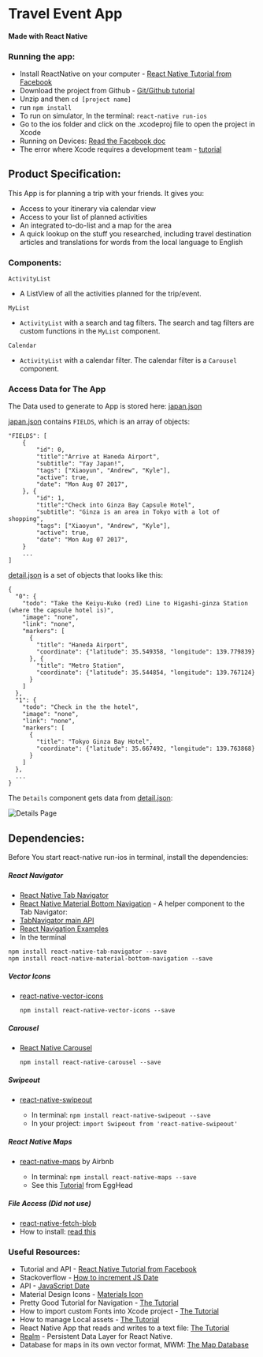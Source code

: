 # Travel Event App
#### Made with React Native

### Running the app:
* Install ReactNative on your computer - [React Native Tutorial from Facebook](https://facebook.github.io/react-native/releases/next/docs/getting-started.html)
* Download the project from Github - [Git/Github tutorial](https://github.com/xiaoyunyang/xiaoyunyang.github.io/blob/master/assets/md/GitTutorial.md)  
* Unzip and then `cd [project name]`
* run `npm install`
* To run on simulator, In the terminal: `react-native run-ios`
* Go to the ios folder and click on the .xcodeproj file to open the project in Xcode
*  Running on Devices: [Read the Facebook doc](https://facebook.github.io/react-native/docs/running-on-device.html)
* The error where Xcode requires a development team - [tutorial](https://stackoverflow.com/questions/37806538/code-signing-is-required-for-product-type-application-in-sdk-ios-10-0-stic)

## Product Specification:
This App is for planning a trip with your friends. It gives you:

* Access to your itinerary via calendar view
* Access to your list of planned activities
* An integrated to-do-list and a map for the area
* A quick lookup on the stuff you researched, including travel destination articles and translations for words from the local language to English

### Components:

``ActivityList``

* A ListView of all the activities planned for the trip/event.

``MyList``

* ``ActivityList`` with a search and tag filters. The search and tag filters are custom functions in the ``MyList`` component.

``Calendar``

* ``ActivityList`` with a calendar filter. The calendar filter is a ``Carousel`` component.

### Access Data for The App
The Data used to generate to App is stored here: [japan.json](https://github.com/xiaoyunyang/JapanApp/blob/master/data/japan.json)

[japan.json](https://github.com/xiaoyunyang/JapanApp/blob/master/data/japan.json) contains `FIELDS`, which is an array of objects:

```
"FIELDS": [
	{
		"id": 0,
		"title":"Arrive at Haneda Airport",
		"subtitle": "Yay Japan!",
		"tags": ["Xiaoyun", "Andrew", "Kyle"],
		"active": true,
		"date": "Mon Aug 07 2017",
	}, {
		"id": 1,
		"title":"Check into Ginza Bay Capsule Hotel",
		"subtitle": "Ginza is an area in Tokyo with a lot of shopping",
		"tags": ["Xiaoyun", "Andrew", "Kyle"],
		"active": true,
		"date": "Mon Aug 07 2017",
	}
	...
]
```
[detail.json](https://github.com/xiaoyunyang/JapanApp/blob/master/data/detail.json) is a set of objects that looks like this:

```
{
  "0": {
    "todo": "Take the Keiyu-Kuko (red) Line to Higashi-ginza Station (where the capsule hotel is)",
    "image": "none",
    "link": "none",
    "markers": [
      {
        "title": "Haneda Airport",
        "coordinate": {"latitude": 35.549358, "longitude": 139.779839}
      }, {
        "title": "Metro Station",
        "coordinate": {"latitude": 35.544854, "longitude": 139.767124}
      }
    ]
  },
  "1": {
    "todo": "Check in the the hotel",
    "image": "none",
    "link": "none",
    "markers": [
      {
        "title": "Tokyo Ginza Bay Hotel",
        "coordinate": {"latitude": 35.667492, "longitude": 139.763868}
      }
    ]
  },
  ...
}
```

The `Details` component gets data from [detail.json](https://github.com/xiaoyunyang/JapanApp/blob/master/data/detail.json):

![Details Page](https://github.com/xiaoyunyang/JapanApp/blob/master/docs/detailsPage.png)

## Dependencies:
Before You start react-native run-ios in terminal, install the dependencies:

##### React Navigator
* [React Native Tab Navigator](https://github.com/expo/react-native-tab-navigator)
* [React Native Material Bottom Navigation](https://www.npmjs.com/package/react-native-material-bottom-navigation) -  A helper component to the Tab Navigator:
* [TabNavigator main API](https://reactnavigation.org/docs/navigators/tab)
* [React Navigation Examples](https://github.com/react-community/react-navigation/tree/master/examples/NavigationPlayground/js)
* In the terminal

 ```
 npm install react-native-tab-navigator --save
 npm install react-native-material-bottom-navigation --save
 ```

##### Vector Icons  
 * [react-native-vector-icons](https://github.com/oblador/react-native-vector-icons)

	```npm install react-native-vector-icons --save```

##### Carousel
 * [React Native Carousel](https://github.com/nick/react-native-carousel)

 	```npm install react-native-carousel --save```

##### Swipeout
* [react-native-swipeout](https://github.com/dancormier/react-native-swipeout)

	* In terminal:	`npm install react-native-swipeout --save`
	* In your project:
	`import Swipeout from 'react-native-swipeout'`

##### React Native Maps
* [react-native-maps](https://github.com/airbnb/react-native-maps) by Airbnb

	* In terminal:  `npm install react-native-maps --save`
	* See this [Tutorial](https://egghead.io/lessons/react-create-a-custom-map-marker-with-react-native-maps) from EggHead


##### File Access (Did not use)
* [react-native-fetch-blob](https://github.com/wkh237/react-native-fetch-blob)
* How to install: [read this](https://github.com/wkh237/react-native-fetch-blob/issues/84)


### Useful Resources:
* Tutorial and API - [React Native Tutorial from Facebook](https://facebook.github.io/react-native/releases/next/docs/getting-started.html)
* Stackoverflow - [How to increment JS Date](https://stackoverflow.com/questions/3674539/incrementing-a-date-in-javascript)
* API - [JavaScript Date](https://developer.mozilla.org/en-US/docs/Web/JavaScript/Reference/Global_Objects/Date)
* Material Design Icons - [Materials Icon](https://material.io/icons/)
* Pretty Good Tutorial for Navigation - [The Tutorial](https://mentormate.com/blog/react-native-components/)
* How to import custom Fonts into Xcode project - [The Tutorial](http://codewithchris.com/common-mistakes-with-adding-custom-fonts-to-your-ios-app/)
* How to manage Local assets - [The Tutorial](https://willowtreeapps.com/ideas/react-native-tips-and-tricks-2-0-managing-static-assets-with-absolute-paths/)
* React Native App that reads and writes to a text file: [The Tutorial](http://moduscreate.com/react_native_custom_components_ios/)
* [Realm](https://realm.io/docs/javascript/latest/index.html) - Persistent Data Layer for React Native.
* Database for maps in its own vector format, MWM: [The Map Database](http://direct.mapswithme.com/direct/latest/)
